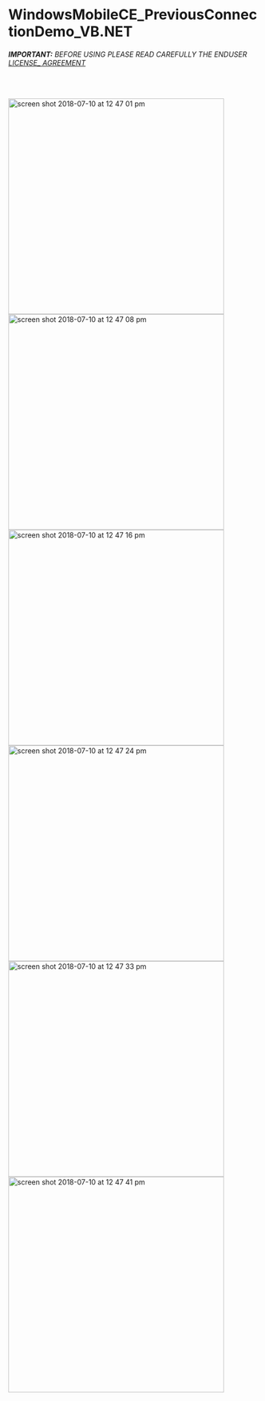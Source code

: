 # WindowsMobileCE_PreviousConnectionDemo_VB.NET
###### __IMPORTANT:__ BEFORE USING PLEASE READ CAREFULLY THE ENDUSER [LICENSE_ AGREEMENT](http://link-os.github.io/Zebra_SDK_EULA.pdf)
<br />

<p float="left">
<img width="432" height=”600” alt="screen shot 2018-07-10 at 12 47 01 pm" src="https://user-images.githubusercontent.com/41017424/42527879-82c0c760-843f-11e8-9082-e6764cbe02b2.png">
<img width="432" height=”600” alt="screen shot 2018-07-10 at 12 47 08 pm" src="https://user-images.githubusercontent.com/41017424/42527881-83746662-843f-11e8-99a8-5e00d09f3779.png">
<img width="432" height=”600” alt="screen shot 2018-07-10 at 12 47 16 pm" src="https://user-images.githubusercontent.com/41017424/42527883-8470bdf4-843f-11e8-9345-fa67627967a4.png">
<img width="432" height=”600” alt="screen shot 2018-07-10 at 12 47 24 pm" src="https://user-images.githubusercontent.com/41017424/42527884-856d8638-843f-11e8-9777-c4f1b66b42f6.png">
<img width="432" height=”600” alt="screen shot 2018-07-10 at 12 47 33 pm" src="https://user-images.githubusercontent.com/41017424/42527886-86b46b24-843f-11e8-8cac-788cbceccee6.png">
<img width="432" height=”600” alt="screen shot 2018-07-10 at 12 47 41 pm" src="https://user-images.githubusercontent.com/41017424/42527889-87b99a62-843f-11e8-9017-500d7f570bd9.png">

</p>

